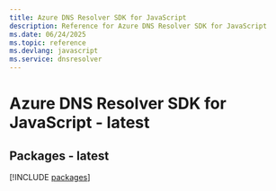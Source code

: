 ```yaml
---
title: Azure DNS Resolver SDK for JavaScript
description: Reference for Azure DNS Resolver SDK for JavaScript
ms.date: 06/24/2025
ms.topic: reference
ms.devlang: javascript
ms.service: dnsresolver
---
```

# Azure DNS Resolver SDK for JavaScript - latest
## Packages - latest
[!INCLUDE [packages](dns-resolver-index.md)]